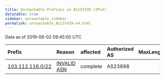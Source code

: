 ```yaml
---
title: Unreachable Prefixes in AS137439 (IPv4)
datatable: true
sidebar: unreachable_sidebar
permalink: unreachable_AS137439-v4.html
---
```


Data as of 2019-06-02 09:45:00 UTC


<div class="datatable-begin"></div>

| Prefix                                                     | Reason                                                                                                   | affected   | Authorized AS   |   MaxLength | Anchor                                       |   unreachable /24s |
|:-----------------------------------------------------------|:---------------------------------------------------------------------------------------------------------|:-----------|:----------------|------------:|:---------------------------------------------|-------------------:|
| [103.112.116.0/22](https://stat.ripe.net/103.112.116.0/22) | [INVALID ASN](https://rpki-validator.ripe.net/announcement-preview?asn=AS137439&prefix=103.112.116.0/22) | complete   | AS23898         |          22 | [APNIC](unreachable_APNIC_RPKI_Root-v4.html) |                  4 |

<div class="datatable-end"></div>